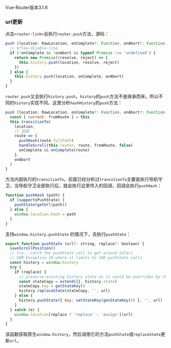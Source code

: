 Vue-Router版本3.1.6

### url更新

点击`<router-link>`会执行`router.push`方法，源码：

```javascript
push (location: RawLocation, onComplete?: Function, onAbort?: Function) {
  // $flow-disable-line
  if (!onComplete && !onAbort && typeof Promise !== 'undefined') {
    return new Promise((resolve, reject) => {
      this.history.push(location, resolve, reject)
    })
  } else {
    this.history.push(location, onComplete, onAbort)
  }
}
```

`router.push`又会执行`history.push`，`history`的`push`方法不是继承而来，所以不同的`history`实现不同，这里分析`hashHistory`的`push`方法：

```javascript
push (location: RawLocation, onComplete?: Function, onAbort?: Function) {
  const { current: fromRoute } = this
  this.transitionTo(
    location,
    // 回调
    route => {
      pushHash(route.fullPath)
      handleScroll(this.router, route, fromRoute, false)
      onComplete && onComplete(route)
    },
    onAbort
  )
}
```

方法内部执行的`transitionTo`，前面已经分析过`transitionTo`主要是执行导航守卫，当导航守卫全部执行后，就会执行这里传入的回调，回调会执行`pushHash`：

```javascript
function pushHash (path) {
  if (supportsPushState) {
    pushState(getUrl(path))
  } else {
    window.location.hash = path
  }
}
```

支持`window.history.pushState` 的情况下，去执行`pushState`：

```javascript
export function pushState (url?: string, replace?: boolean) {
  saveScrollPosition()
  // try...catch the pushState call to get around Safari
  // DOM Exception 18 where it limits to 100 pushState calls
  const history = window.history
  try {
    if (replace) {
      // preserve existing history state as it could be overriden by the user
      const stateCopy = extend({}, history.state)
      stateCopy.key = getStateKey()
      history.replaceState(stateCopy, '', url)
    } else {
      history.pushState({ key: setStateKey(genStateKey()) }, '', url)
    }
  } catch (e) {
    window.location[replace ? 'replace' : 'assign'](url)
  }
}
```

该函数获取原生`window.history`，然后调用它的方法`pushState`或`replaceState`更新`url`。